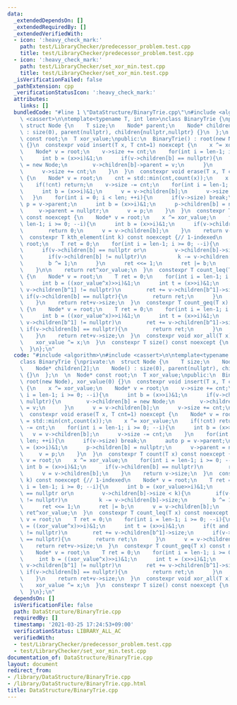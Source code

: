 ```yaml
---
data:
  _extendedDependsOn: []
  _extendedRequiredBy: []
  _extendedVerifiedWith:
  - icon: ':heavy_check_mark:'
    path: test/LibraryChecker/predecessor_problem.test.cpp
    title: test/LibraryChecker/predecessor_problem.test.cpp
  - icon: ':heavy_check_mark:'
    path: test/LibraryChecker/set_xor_min.test.cpp
    title: test/LibraryChecker/set_xor_min.test.cpp
  _isVerificationFailed: false
  _pathExtension: cpp
  _verificationStatusIcon: ':heavy_check_mark:'
  attributes:
    links: []
  bundledCode: "#line 1 \"DataStructure/BinaryTrie.cpp\"\n#include <algorithm>\n#include\
    \ <cassert>\n\ntemplate<typename T, int len>\nclass BinaryTrie {\nprivate:\n \
    \ struct Node {\n    T size;\n    Node* parent;\n    Node* children[2];\n    Node()\
    \ : size(0), parent(nullptr), children{nullptr,nullptr} {}\n  };\n  \n  Node*\
    \ const root;\n  T xor_value;\npublic:\n  BinaryTrie() : root(new Node), xor_value(0)\
    \ {}\n  constexpr void insert(T x, T cnt=1) noexcept {\n    x ^= xor_value;\n\
    \    Node* v = root;\n    v->size += cnt;\n    for(int i = len-1; i >= 0; --i){\n\
    \      int b = (x>>i)&1;\n      if(v->children[b] == nullptr){\n        v->children[b]\
    \ = new Node;\n        v->children[b]->parent = v;\n      }\n      v = v->children[b];\n\
    \      v->size += cnt;\n    }\n  }\n  constexpr void erase(T x, T cnt=1) noexcept\
    \ {\n    Node* v = root;\n    cnt = std::min(cnt,count(x));\n    x ^= xor_value;\n\
    \    if(!cnt) return;\n    v->size -= cnt;\n    for(int i = len-1; i >= 0; --i){\n\
    \      int b = (x>>i)&1;\n      v = v->children[b];\n      v->size -= cnt;\n \
    \   }\n    for(int i = 0; i < len; ++i){\n      if(v->size) break;\n      auto\
    \ p = v->parent;\n      int b = (x>>i)&1;\n      p->children[b] = nullptr;\n \
    \     v->parent = nullptr;\n      v = p;\n    }\n  }\n  constexpr T count(T x)\
    \ const noexcept {\n    Node* v = root;\n    x ^= xor_value;\n    for(int i =\
    \ len-1; i >= 0; --i){\n      int b = (x>>i)&1;\n      if(v->children[b] == nullptr)\n\
    \        return 0;\n      v = v->children[b];\n    }\n    return v->size;\n  }\n\
    \  constexpr T kth_element(int k) const noexcept {// 1-indexed\n    Node* v =\
    \ root;\n    T ret = 0;\n    for(int i = len-1; i >= 0; --i){\n      int b = (xor_value>>i)&1;\n\
    \      if(v->children[b] == nullptr or\n         v->children[b]->size < k){\n\
    \        if(v->children[b] != nullptr)\n          k -= v->children[b]->size;\n\
    \        b ^= 1;\n      }\n      ret <<= 1;\n      ret |= b;\n      v = v->children[b];\n\
    \    }\n\n    return ret^xor_value;\n  }\n  constexpr T count_leq(T x) const noexcept\
    \ {\n    Node* v = root;\n    T ret = 0;\n    for(int i = len-1; i >= 0; --i){\n\
    \      int b = ((xor_value^x)>>i)&1;\n      int t = (x>>i)&1;\n      if(t and\
    \ v->children[b^1] != nullptr)\n        ret += v->children[b^1]->size;\n     \
    \ if(v->children[b] == nullptr){\n        return ret;\n      }\n      v = v->children[b];\n\
    \    }\n    return ret+v->size;\n  }\n  constexpr T count_geq(T x) const noexcept\
    \ {\n    Node* v = root;\n    T ret = 0;\n    for(int i = len-1; i >= 0; --i){\n\
    \      int b = ((xor_value^x)>>i)&1;\n      int t = (x>>i)&1;\n      if((!t) and\
    \ v->children[b^1] != nullptr)\n        ret += v->children[b^1]->size;\n     \
    \ if(v->children[b] == nullptr){\n        return ret;\n      }\n      v = v->children[b];\n\
    \    }\n    return ret+v->size;\n  }\n  constexpr void xor_all(T x) noexcept {\n\
    \    xor_value ^= x;\n  }\n  constexpr T size() const noexcept {\n    return root->size;\n\
    \  }\n};\n"
  code: "#include <algorithm>\n#include <cassert>\n\ntemplate<typename T, int len>\n\
    class BinaryTrie {\nprivate:\n  struct Node {\n    T size;\n    Node* parent;\n\
    \    Node* children[2];\n    Node() : size(0), parent(nullptr), children{nullptr,nullptr}\
    \ {}\n  };\n  \n  Node* const root;\n  T xor_value;\npublic:\n  BinaryTrie() :\
    \ root(new Node), xor_value(0) {}\n  constexpr void insert(T x, T cnt=1) noexcept\
    \ {\n    x ^= xor_value;\n    Node* v = root;\n    v->size += cnt;\n    for(int\
    \ i = len-1; i >= 0; --i){\n      int b = (x>>i)&1;\n      if(v->children[b] ==\
    \ nullptr){\n        v->children[b] = new Node;\n        v->children[b]->parent\
    \ = v;\n      }\n      v = v->children[b];\n      v->size += cnt;\n    }\n  }\n\
    \  constexpr void erase(T x, T cnt=1) noexcept {\n    Node* v = root;\n    cnt\
    \ = std::min(cnt,count(x));\n    x ^= xor_value;\n    if(!cnt) return;\n    v->size\
    \ -= cnt;\n    for(int i = len-1; i >= 0; --i){\n      int b = (x>>i)&1;\n   \
    \   v = v->children[b];\n      v->size -= cnt;\n    }\n    for(int i = 0; i <\
    \ len; ++i){\n      if(v->size) break;\n      auto p = v->parent;\n      int b\
    \ = (x>>i)&1;\n      p->children[b] = nullptr;\n      v->parent = nullptr;\n \
    \     v = p;\n    }\n  }\n  constexpr T count(T x) const noexcept {\n    Node*\
    \ v = root;\n    x ^= xor_value;\n    for(int i = len-1; i >= 0; --i){\n     \
    \ int b = (x>>i)&1;\n      if(v->children[b] == nullptr)\n        return 0;\n\
    \      v = v->children[b];\n    }\n    return v->size;\n  }\n  constexpr T kth_element(int\
    \ k) const noexcept {// 1-indexed\n    Node* v = root;\n    T ret = 0;\n    for(int\
    \ i = len-1; i >= 0; --i){\n      int b = (xor_value>>i)&1;\n      if(v->children[b]\
    \ == nullptr or\n         v->children[b]->size < k){\n        if(v->children[b]\
    \ != nullptr)\n          k -= v->children[b]->size;\n        b ^= 1;\n      }\n\
    \      ret <<= 1;\n      ret |= b;\n      v = v->children[b];\n    }\n\n    return\
    \ ret^xor_value;\n  }\n  constexpr T count_leq(T x) const noexcept {\n    Node*\
    \ v = root;\n    T ret = 0;\n    for(int i = len-1; i >= 0; --i){\n      int b\
    \ = ((xor_value^x)>>i)&1;\n      int t = (x>>i)&1;\n      if(t and v->children[b^1]\
    \ != nullptr)\n        ret += v->children[b^1]->size;\n      if(v->children[b]\
    \ == nullptr){\n        return ret;\n      }\n      v = v->children[b];\n    }\n\
    \    return ret+v->size;\n  }\n  constexpr T count_geq(T x) const noexcept {\n\
    \    Node* v = root;\n    T ret = 0;\n    for(int i = len-1; i >= 0; --i){\n \
    \     int b = ((xor_value^x)>>i)&1;\n      int t = (x>>i)&1;\n      if((!t) and\
    \ v->children[b^1] != nullptr)\n        ret += v->children[b^1]->size;\n     \
    \ if(v->children[b] == nullptr){\n        return ret;\n      }\n      v = v->children[b];\n\
    \    }\n    return ret+v->size;\n  }\n  constexpr void xor_all(T x) noexcept {\n\
    \    xor_value ^= x;\n  }\n  constexpr T size() const noexcept {\n    return root->size;\n\
    \  }\n};\n"
  dependsOn: []
  isVerificationFile: false
  path: DataStructure/BinaryTrie.cpp
  requiredBy: []
  timestamp: '2021-03-25 17:24:53+09:00'
  verificationStatus: LIBRARY_ALL_AC
  verifiedWith:
  - test/LibraryChecker/predecessor_problem.test.cpp
  - test/LibraryChecker/set_xor_min.test.cpp
documentation_of: DataStructure/BinaryTrie.cpp
layout: document
redirect_from:
- /library/DataStructure/BinaryTrie.cpp
- /library/DataStructure/BinaryTrie.cpp.html
title: DataStructure/BinaryTrie.cpp
---
```

